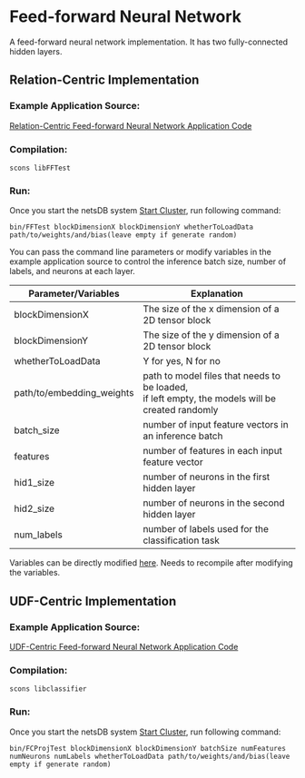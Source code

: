 # Feed-forward Neural Network

A feed-forward neural network implementation. It has two fully-connected hidden layers.


## Relation-Centric Implementation
### Example Application Source:

[Relation-Centric Feed-forward Neural Network Application Code](https://github.com/asu-cactus/netsdb/blob/master/src/tests/source/FFTest.cc)

### Compilation:

```
scons libFFTest
```

### Run:

Once you start the netsDB system [Start Cluster](https://github.com/asu-cactus/netsdb/blob/master/README.md), run following command:

```
bin/FFTest blockDimensionX blockDimensionY whetherToLoadData path/to/weights/and/bias(leave empty if generate random)
```

You can pass the command line parameters or modify variables in the example application source to control the inference batch size, number of labels, and neurons at each layer.

| Parameter/Variables       | Explanation                                               |
| ------------------------- |-----------------------------------------------------------|
| blockDimensionX           | The size of the x dimension of a 2D tensor block          |
| blockDimensionY           | The size of the y dimension of a 2D tensor block          |
| whetherToLoadData         | Y for yes, N for no                                       |
| path/to/embedding\_weights| path to model files that needs to be loaded, <br /> if left empty, the models will be created randomly|
| batch\_size               | number of input feature vectors in an inference batch     |
| features                  | number of features in each input feature vector           |
| hid1\_size                | number of neurons in the first hidden layer               |
| hid2\_size                | number of neurons in the second hidden layer              |
| num\_labels               | number of labels used for the classification task         |

Variables can be directly modified [here](https://github.com/asu-cactus/netsdb/blob/master/src/tests/source/FFTest.cc). Needs to recompile after modifying the variables.


## UDF-Centric Implementation
### Example Application Source:

[UDF-Centric Feed-forward Neural Network Application Code](https://github.com/asu-cactus/netsdb/blob/master/src/tests/source/FCProjTest.cc)

### Compilation:

```
scons libclassifier
```

### Run:

Once you start the netsDB system [Start Cluster](https://github.com/asu-cactus/netsdb/blob/master/README.md), run following command:

```
bin/FCProjTest blockDimensionX blockDimensionY batchSize numFeatures numNeurons numLabels whetherToLoadData path/to/weights/and/bias(leave empty if generate random)
```


